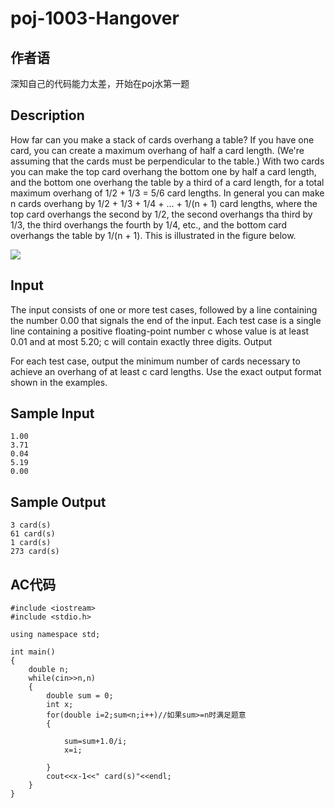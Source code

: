 # poj-1003-Hangover

## 作者语

深知自己的代码能力太差，开始在poj水第一题

## Description

How far can you make a stack of cards overhang a table? If you have one card, you can create a maximum overhang of half a card length. (We're assuming that the cards must be perpendicular to the table.) With two cards you can make the top card overhang the bottom one by half a card length, and the bottom one overhang the table by a third of a card length, for a total maximum overhang of 1/2 + 1/3 = 5/6 card lengths. In general you can make n cards overhang by 1/2 + 1/3 + 1/4 + ... + 1/(n + 1) card lengths, where the top card overhangs the second by 1/2, the second overhangs tha third by 1/3, the third overhangs the fourth by 1/4, etc., and the bottom card overhangs the table by 1/(n + 1). This is illustrated in the figure below.

![](http://poj.org/images/1003/hangover.jpg)

## Input

The input consists of one or more test cases, followed by a line containing the number 0.00 that signals the end of the input. Each test case is a single line containing a positive floating-point number c whose value is at least 0.01 and at most 5.20; c will contain exactly three digits.
Output

For each test case, output the minimum number of cards necessary to achieve an overhang of at least c card lengths. Use the exact output format shown in the examples.

## Sample Input

    1.00
    3.71
    0.04
    5.19
    0.00

## Sample Output

    3 card(s)
    61 card(s)
    1 card(s)
    273 card(s)
## AC代码

    #include <iostream>
    #include <stdio.h>

    using namespace std;

    int main()
    {
        double n;
        while(cin>>n,n)
        {
            double sum = 0;
            int x;
            for(double i=2;sum<n;i++)//如果sum>=n时满足题意
            {
            
                sum=sum+1.0/i;
                x=i;
                
            }
            cout<<x-1<<" card(s)"<<endl;
        }
    }
